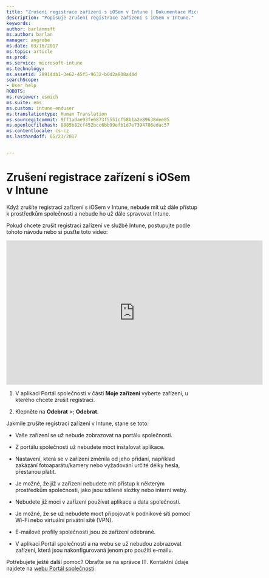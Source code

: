 ```yaml
---
title: "Zrušení registrace zařízení s iOSem v Intune | Dokumentace Microsoftu"
description: "Popisuje zrušení registrace zařízení s iOSem v Intune."
keywords: 
author: barlanmsft
ms.author: barlan
manager: angrobe
ms.date: 03/16/2017
ms.topic: article
ms.prod: 
ms.service: microsoft-intune
ms.technology: 
ms.assetid: 28914db1-3e62-45f5-9632-b0d2a808a44d
searchScope:
- User help
ROBOTS: 
ms.reviewer: esmich
ms.suite: ems
ms.custom: intune-enduser
ms.translationtype: Human Translation
ms.sourcegitcommit: 9ff1adae93fe6873f5551cf58b1a2e89638dee85
ms.openlocfilehash: 8885b82cf452bcc6bb99efb1d7e7394706edac57
ms.contentlocale: cs-cz
ms.lasthandoff: 05/23/2017


---
```



# <a name="unenroll-your-ios-device-from-intune"></a>Zrušení registrace zařízení s iOSem v Intune

Když zrušíte registraci zařízení s iOSem v Intune, nebude mít už dále přístup k prostředkům společnosti a nebude ho už dále spravovat Intune.

Pokud chcete zrušit registraci zařízení ve službě Intune, postupujte podle tohoto návodu nebo si pusťte toto video:

<iframe width="675" height="379" src="https://www.youtube.com/embed/6UFtBrBWUUI" frameborder="0" allowfullscreen></iframe>


1.  V aplikaci Portál společnosti v části **Moje zařízení** vyberte zařízení, u kterého chcete zrušit registraci.

2.  Klepněte na **Odebrat** >; **Odebrat**.

Jakmile zrušíte registraci zařízení v Intune, stane se toto:

-   Vaše zařízení se už nebude zobrazovat na portálu společnosti.

-   Z portálu společnosti už nebudete moct instalovat aplikace.

-   Nastavení, která se v zařízení změnila od jeho přidání, například zakázání fotoaparátu/kamery nebo vyžadování určité délky hesla, přestanou platit.

-   Je možné, že již v zařízení nebudete mít přístup k některým prostředkům společnosti, jako jsou sdílené složky nebo interní weby.

-   Nebudete již moci v zařízení používat aplikace a data společnosti.

-   Je možné, že se už nebudete moct připojovat k podnikové síti pomocí Wi-Fi nebo virtuální privátní sítě (VPN).

-   E-mailové profily společnosti jsou ze zařízení odebrané.

-   V aplikaci Portál společnosti a na webu se už nebudou zobrazovat zařízení, která jsou nakonfigurovaná jenom pro použití e-mailu.

Potřebujete ještě další pomoc? Obraťte se na správce IT. Kontaktní údaje najdete na [webu Portál společnosti](http://portal.manage.microsoft.com).

